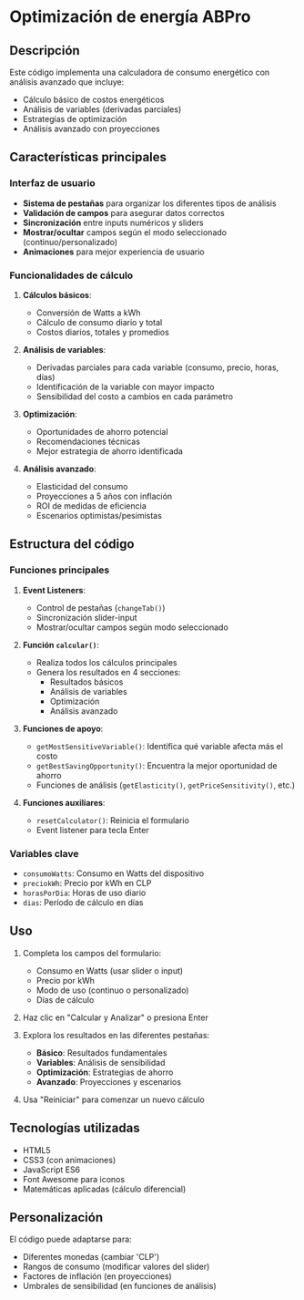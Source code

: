 # Optimización de energía ABPro

## Descripción
Este código implementa una calculadora de consumo energético con análisis avanzado que incluye:
- Cálculo básico de costos energéticos
- Análisis de variables (derivadas parciales)
- Estrategias de optimización
- Análisis avanzado con proyecciones

## Características principales

### Interfaz de usuario
- **Sistema de pestañas** para organizar los diferentes tipos de análisis
- **Validación de campos** para asegurar datos correctos
- **Sincronización** entre inputs numéricos y sliders
- **Mostrar/ocultar** campos según el modo seleccionado (continuo/personalizado)
- **Animaciones** para mejor experiencia de usuario

### Funcionalidades de cálculo
1. **Cálculos básicos**:
   - Conversión de Watts a kWh
   - Cálculo de consumo diario y total
   - Costos diarios, totales y promedios

2. **Análisis de variables**:
   - Derivadas parciales para cada variable (consumo, precio, horas, días)
   - Identificación de la variable con mayor impacto
   - Sensibilidad del costo a cambios en cada parámetro

3. **Optimización**:
   - Oportunidades de ahorro potencial
   - Recomendaciones técnicas
   - Mejor estrategia de ahorro identificada

4. **Análisis avanzado**:
   - Elasticidad del consumo
   - Proyecciones a 5 años con inflación
   - ROI de medidas de eficiencia
   - Escenarios optimistas/pesimistas

## Estructura del código

### Funciones principales

1. **Event Listeners**:
   - Control de pestañas (`changeTab()`)
   - Sincronización slider-input
   - Mostrar/ocultar campos según modo seleccionado

2. **Función `calcular()`**:
   - Realiza todos los cálculos principales
   - Genera los resultados en 4 secciones:
     - Resultados básicos
     - Análisis de variables
     - Optimización
     - Análisis avanzado

3. **Funciones de apoyo**:
   - `getMostSensitiveVariable()`: Identifica qué variable afecta más el costo
   - `getBestSavingOpportunity()`: Encuentra la mejor oportunidad de ahorro
   - Funciones de análisis (`getElasticity()`, `getPriceSensitivity()`, etc.)

4. **Funciones auxiliares**:
   - `resetCalculator()`: Reinicia el formulario
   - Event listener para tecla Enter

### Variables clave
- `consumoWatts`: Consumo en Watts del dispositivo
- `preciokWh`: Precio por kWh en CLP
- `horasPorDia`: Horas de uso diario
- `dias`: Período de cálculo en días

## Uso
1. Completa los campos del formulario:
   - Consumo en Watts (usar slider o input)
   - Precio por kWh
   - Modo de uso (continuo o personalizado)
   - Días de cálculo

2. Haz clic en "Calcular y Analizar" o presiona Enter

3. Explora los resultados en las diferentes pestañas:
   - **Básico**: Resultados fundamentales
   - **Variables**: Análisis de sensibilidad
   - **Optimización**: Estrategias de ahorro
   - **Avanzado**: Proyecciones y escenarios

4. Usa "Reiniciar" para comenzar un nuevo cálculo

## Tecnologías utilizadas
- HTML5
- CSS3 (con animaciones)
- JavaScript ES6
- Font Awesome para iconos
- Matemáticas aplicadas (cálculo diferencial)

## Personalización
El código puede adaptarse para:
- Diferentes monedas (cambiar 'CLP')
- Rangos de consumo (modificar valores del slider)
- Factores de inflación (en proyecciones)
- Umbrales de sensibilidad (en funciones de análisis)
